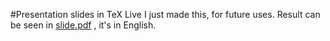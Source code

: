 #Presentation slides in TeX Live
I just made this, for future uses. 
Result can be seen in [slide.pdf](https://github.com/prp-e/texlive-slide/blob/master/slide.pdf) , it's in English. 

